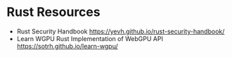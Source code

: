 # Rust Resources

- Rust Security Handbook https://yevh.github.io/rust-security-handbook/
- Learn WGPU Rust Implementation of WebGPU API https://sotrh.github.io/learn-wgpu/